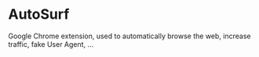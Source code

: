 # AutoSurf
Google Chrome extension, used to automatically browse the web, increase traffic, fake User Agent, ...
